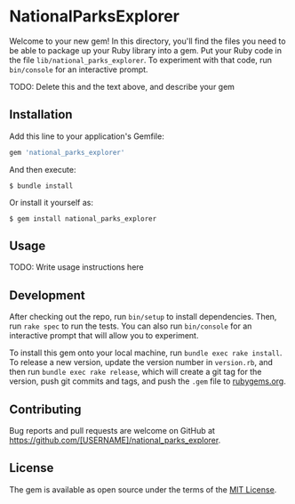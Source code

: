 # NationalParksExplorer

Welcome to your new gem! In this directory, you'll find the files you need to be able to package up your Ruby library into a gem. Put your Ruby code in the file `lib/national_parks_explorer`. To experiment with that code, run `bin/console` for an interactive prompt.

TODO: Delete this and the text above, and describe your gem

## Installation

Add this line to your application's Gemfile:

```ruby
gem 'national_parks_explorer'
```

And then execute:

    $ bundle install

Or install it yourself as:

    $ gem install national_parks_explorer

## Usage

TODO: Write usage instructions here

## Development

After checking out the repo, run `bin/setup` to install dependencies. Then, run `rake spec` to run the tests. You can also run `bin/console` for an interactive prompt that will allow you to experiment.

To install this gem onto your local machine, run `bundle exec rake install`. To release a new version, update the version number in `version.rb`, and then run `bundle exec rake release`, which will create a git tag for the version, push git commits and tags, and push the `.gem` file to [rubygems.org](https://rubygems.org).

## Contributing

Bug reports and pull requests are welcome on GitHub at https://github.com/[USERNAME]/national_parks_explorer.

## License

The gem is available as open source under the terms of the [MIT License](https://opensource.org/licenses/MIT).


